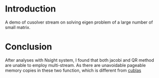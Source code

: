 # Introduction

A demo of cusolver stream on solving eigen problem of a large number of small matrix.

# Conclusion

After analyses with Nsight system, I found that both jacobi and QR method are unable to employ multi-stream. As there are unavoidable pageable memory copies in these two function, which is different from [cublas](https://github.com/zheliu137/cublas_stream)
